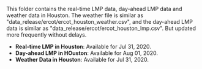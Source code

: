 This folder contains the real-time LMP data, day-ahead LMP data and weather data in Houston. The weather file is similar as "data_release/ercot/ercot_houston_weather.csv", and the day-ahead LMP data is similar as "data_release/ercot/ercot_houston_lmp.csv". But updated more frequently without delays.

- **Real-time LMP in Houston**: Available for Jul 31, 2020.
- **Day-ahead LMP in HOuston**: Available for Aug 01, 2020.
- **Weather Data in Houston**: Available for Jul 31, 2020.